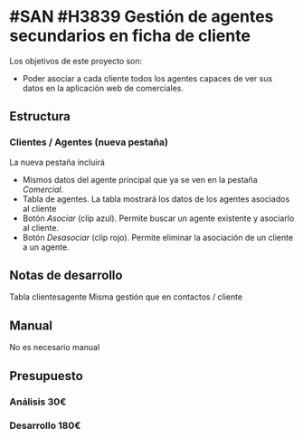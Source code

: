 # #SAN #H3839 Gestión de agentes secundarios en ficha de cliente

Los objetivos de este proyecto son:
+ Poder asociar a cada cliente todos los agentes capaces de ver sus datos en la aplicación web de comerciales.

## Estructura

### Clientes / Agentes (nueva pestaña)
La nueva pestaña incluirá
+ Mismos datos del agente principal que ya se ven en la pestaña _Comercial_.
+ Tabla de agentes. La tabla mostrará los datos de los agentes asociados al cliente 
+ Botón _Asociar_ (clip azul). Permite buscar un agente existente y asociarlo al cliente.
+ Botón _Desasociar_ (clip rojo). Permite eliminar la asociación de un cliente a un agente.

## Notas de desarrollo
Tabla clientesagente
Misma gestión que en contactos / cliente

## Manual
No es necesario manual

## Presupuesto
### Análisis 30€
### Desarrollo 180€
